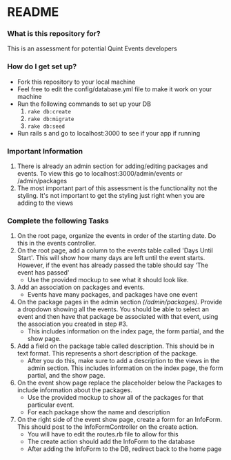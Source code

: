 # README #


### What is this repository for? ###
This is an assessment for potential Quint Events developers

### How do I get set up? ###

* Fork this repository to your local machine
* Feel free to edit the config/database.yml file to make it work on your machine
* Run the following commands to set up your DB
    1. ```rake db:create```
    2. ```rake db:migrate```
    3. ```rake db:seed```
* Run rails s and go to localhost:3000 to see if your app if running

### Important Information ###
  1. There is already an admin section for adding/editing packages and events.  To view this go to localhost:3000/admin/events or /admin/packages
  2. The most important part of this assessment is the functionality not the styling.  It's not important to get the styling just right when you are adding to the views

### Complete the following Tasks ###
1. On the root page, organize the events in order of the starting date.  Do this in the events controller.
2. On the root page, add a column to the events table called 'Days Until Start'.  This will show how many days are left until the event starts.  However, if the event has already passed the table should say 'The event has passed'
    * Use the provided mockup to see what it should look like.
3. Add an association on packages and events.
    * Events have many packages, and packages have one event
4. On the package pages in the admin section *(/admin/packages)*. Provide a dropdown showing all the events.  You should be able to select an event and then have that package be associated with that event, using the association you created in step #3.  
    * This includes information on the index page, the form partial, and the show page.
5. Add a field on the package table called description.  This should be in text format.  This represents a short description of the package.
    * After you do this, make sure to add a description to the views in the admin section.  This includes information on the index page, the form partial, and the show page.
6. On the event show page replace the placeholder below the Packages to include information about the packages.
    * Use the provided mockup to show all of the packages for that particular event.  
    * For each package show the name and description
7. On the right side of the event show page, create a form for an InfoForm.  This should post to the InfoFormController on the create action.
    * You will have to edit the routes.rb file to allow for this
    * The create action should add the InfoForm to the database
    * After adding the InfoForm to the DB, redirect back to the home page